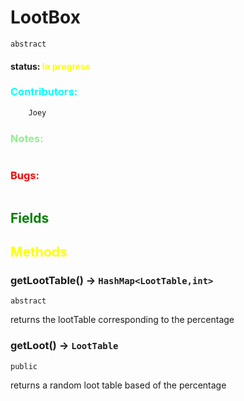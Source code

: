 # LootBox
`abstract`

#### status: <span style="color:yellow;">In progress</span>
### <span style="color:cyan;">Contributors:</span>
<!--put your names here between the ``` if you worked on it, and put what you did-->
```diff
    Joey 
```
### <span style="color:lightgreen;">Notes:</span>
```diff

```
### <span style="color:red;">Bugs:</span>
```diff
```
## <span style="color:green;">Fields</span>


## <span style="color:yellow;">Methods</span>

### getLootTable() -> `HashMap<LootTable,int>`
`abstract`

returns the lootTable corresponding to the percentage

### getLoot() -> `LootTable`
`public`

returns a random loot table based of the percentage


